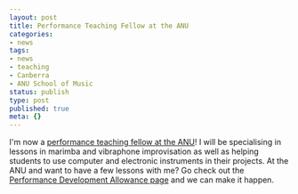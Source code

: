 ```yaml
---
layout: post
title: Performance Teaching Fellow at the ANU
categories:
- news
tags:
- news
- teaching
- Canberra
- ANU School of Music
status: publish
type: post
published: true
meta: {}
---
```

I'm now a [performance teaching fellow at the ANU](http://music.anu.edu.au/people/charles-martin)! I will be specialising in lessons in marimba and vibraphone improvisation as well as helping students to use computer and electronic instruments in their projects. At the ANU and want to have a few lessons with me? Go check out the [Performance Development Allowance page](http://music.anu.edu.au/PDA) and we can make it happen.
